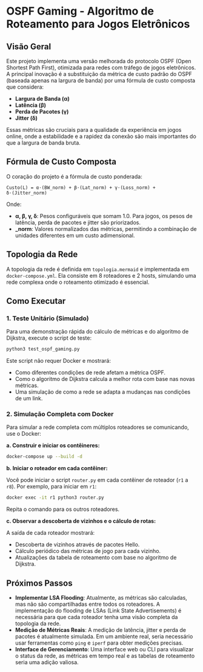 # OSPF Gaming - Algoritmo de Roteamento para Jogos Eletrônicos

## Visão Geral

Este projeto implementa uma versão melhorada do protocolo OSPF (Open Shortest Path First), otimizada para redes com tráfego de jogos eletrônicos. A principal inovação é a substituição da métrica de custo padrão do OSPF (baseada apenas na largura de banda) por uma fórmula de custo composta que considera:

- **Largura de Banda (α)**
- **Latência (β)**
- **Perda de Pacotes (γ)**
- **Jitter (δ)**

Essas métricas são cruciais para a qualidade da experiência em jogos online, onde a estabilidade e a rapidez da conexão são mais importantes do que a largura de banda bruta.

## Fórmula de Custo Composta

O coração do projeto é a fórmula de custo ponderada:

`Custo(L) = α⋅(BW_norm) + β⋅(Lat_norm) + γ⋅(Loss_norm) + δ⋅(Jitter_norm)`

Onde:
- **α, β, γ, δ**: Pesos configuráveis que somam 1.0. Para jogos, os pesos de latência, perda de pacotes e jitter são priorizados.
- **_norm**: Valores normalizados das métricas, permitindo a combinação de unidades diferentes em um custo adimensional.

## Topologia da Rede

A topologia da rede é definida em `topologia.mermaid` e implementada em `docker-compose.yml`. Ela consiste em 8 roteadores e 2 hosts, simulando uma rede complexa onde o roteamento otimizado é essencial.

## Como Executar

### 1. Teste Unitário (Simulado)

Para uma demonstração rápida do cálculo de métricas e do algoritmo de Dijkstra, execute o script de teste:

```bash
python3 test_ospf_gaming.py
```

Este script não requer Docker e mostrará:
- Como diferentes condições de rede afetam a métrica OSPF.
- Como o algoritmo de Dijkstra calcula a melhor rota com base nas novas métricas.
- Uma simulação de como a rede se adapta a mudanças nas condições de um link.

### 2. Simulação Completa com Docker

Para simular a rede completa com múltiplos roteadores se comunicando, use o Docker:

**a. Construir e iniciar os contêineres:**

```bash
docker-compose up --build -d
```

**b. Iniciar o roteador em cada contêiner:**

Você pode iniciar o script `router.py` em cada contêiner de roteador (`r1` a `r8`). Por exemplo, para iniciar em `r1`:

```bash
docker exec -it r1 python3 router.py
```

Repita o comando para os outros roteadores.

**c. Observar a descoberta de vizinhos e o cálculo de rotas:**

A saída de cada roteador mostrará:
- Descoberta de vizinhos através de pacotes Hello.
- Cálculo periódico das métricas de jogo para cada vizinho.
- Atualizações da tabela de roteamento com base no algoritmo de Dijkstra.

## Próximos Passos

- **Implementar LSA Flooding**: Atualmente, as métricas são calculadas, mas não são compartilhadas entre todos os roteadores. A implementação do flooding de LSAs (Link State Advertisements) é necessária para que cada roteador tenha uma visão completa da topologia da rede.
- **Medição de Métricas Reais**: A medição de latência, jitter e perda de pacotes é atualmente simulada. Em um ambiente real, seria necessário usar ferramentas como `ping` e `iperf` para obter medições precisas.
- **Interface de Gerenciamento**: Uma interface web ou CLI para visualizar o status da rede, as métricas em tempo real e as tabelas de roteamento seria uma adição valiosa.

